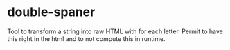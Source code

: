 # double-spaner

Tool to transform a string into raw HTML with <span><span></span></span> for each letter.
Permit to have this right in the html and to not compute this in runtime.
